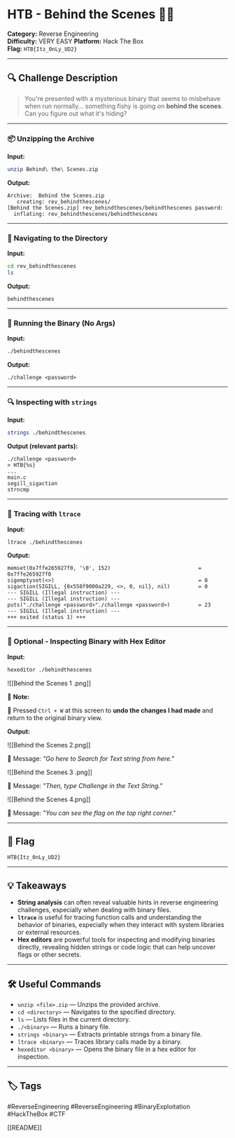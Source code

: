 # HTB - Behind the Scenes 🕵️‍♂️

**Category:** Reverse Engineering  
**Difficulty:**  VERY EASY
**Platform:**  Hack The Box  
**Flag:**  `HTB{Itz_0nLy_UD2}`

---

## 🔍 Challenge Description

> You're presented with a mysterious binary that seems to misbehave when run normally... something fishy is going on **behind the scenes**. Can you figure out what it's hiding?

---

### 📦 Unzipping the Archive

**Input:**
```bash
unzip Behind\ the\ Scenes.zip
````

**Output:**

```
Archive:  Behind the Scenes.zip
   creating: rev_behindthescenes/
[Behind the Scenes.zip] rev_behindthescenes/behindthescenes password: 
  inflating: rev_behindthescenes/behindthescenes
```

---

### 📂 Navigating to the Directory

**Input:**

```bash
cd rev_behindthescenes
ls
```

**Output:**

```
behindthescenes
```

---

### 🚀 Running the Binary (No Args)

**Input:**

```bash
./behindthescenes
```

**Output:**

```
./challenge <password>
```

---

### 🔍 Inspecting with `strings`

**Input:**

```bash
strings ./behindthescenes
```

**Output (relevant parts):**

```
./challenge <password>
> HTB{%s}
...
main.c
segill_sigaction
strncmp
```

---

### 🧵 Tracing with `ltrace`

**Input:**

```bash
ltrace ./behindthescenes
```

**Output:**

```
memset(0x7ffe265927f0, '\0', 152)                            = 0x7ffe265927f0
sigemptyset(<>)                                              = 0
sigaction(SIGILL, {0x558f9000a229, <>, 0, nil}, nil)         = 0
--- SIGILL (Illegal instruction) ---
--- SIGILL (Illegal instruction) ---
puts("./challenge <password>"./challenge <password>)         = 23
--- SIGILL (Illegal instruction) ---
+++ exited (status 1) +++
```

---

### 🧠 Optional - Inspecting Binary with Hex Editor

**Input:**

```bash
hexeditor ./behindthescenes
```


![[Behind the Scenes 1 .png]]

📍 **Note:**

🔧 Pressed `Ctrl + W` at this screen to **undo the changes I had made** and return to the original binary view.

**Output:**

![[Behind the Scenes 2.png]]

📝 Message:  *"Go here to Search for Text string from here."* 

![[Behind the Scenes 3 .png]]

📝 Message: *"Then, type Challenge in the Text String."*

![[Behind the Scenes 4.png]]

📝 Message: *"You can see the flag on the top right corner."*

---

## 🏁 Flag

```
HTB{Itz_0nLy_UD2}
```


---

## 💡 Takeaways

- **String analysis** can often reveal valuable hints in reverse engineering challenges, especially when dealing with binary files.
- **`ltrace`** is useful for tracing function calls and understanding the behavior of binaries, especially when they interact with system libraries or external resources.
- **Hex editors** are powerful tools for inspecting and modifying binaries directly, revealing hidden strings or code logic that can help uncover flags or other secrets.

---

## 🛠️ Useful Commands

- `unzip <file>.zip` — Unzips the provided archive.
- `cd <directory>` — Navigates to the specified directory.
- `ls` — Lists files in the current directory.
- `./<binary>` — Runs a binary file.
- `strings <binary>` — Extracts printable strings from a binary file.
- `ltrace <binary>` — Traces library calls made by a binary.
- `hexeditor <binary>` — Opens the binary file in a hex editor for inspection.

---
## 🏷️ Tags

#ReverseEngineering #ReverseEngineering #BinaryExploitation #HackTheBox #CTF 

[[README]]


